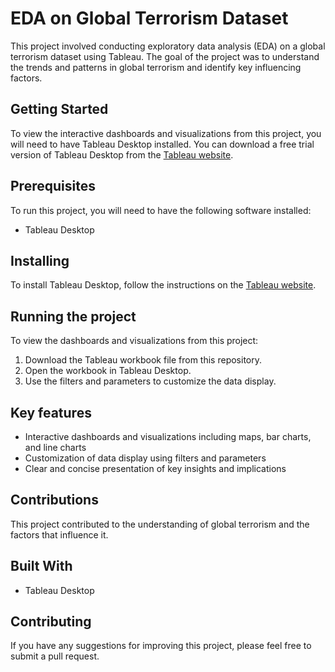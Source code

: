 # EDA on Global Terrorism Dataset

This project involved conducting exploratory data analysis (EDA) on a global terrorism dataset using Tableau. The goal of the project was to understand the trends and patterns in global terrorism and identify key influencing factors.

## Getting Started

To view the interactive dashboards and visualizations from this project, you will need to have Tableau Desktop installed. You can download a free trial version of Tableau Desktop from the [Tableau website](https://www.tableau.com/products/desktop).

## Prerequisites

To run this project, you will need to have the following software installed:

- Tableau Desktop

## Installing

To install Tableau Desktop, follow the instructions on the [Tableau website](https://www.tableau.com/products/desktop).

## Running the project

To view the dashboards and visualizations from this project:

1. Download the Tableau workbook file from this repository.
2. Open the workbook in Tableau Desktop.
3. Use the filters and parameters to customize the data display.

## Key features

- Interactive dashboards and visualizations including maps, bar charts, and line charts
- Customization of data display using filters and parameters
- Clear and concise presentation of key insights and implications

## Contributions

This project contributed to the understanding of global terrorism and the factors that influence it.

## Built With

- Tableau Desktop

## Contributing

If you have any suggestions for improving this project, please feel free to submit a pull request.
